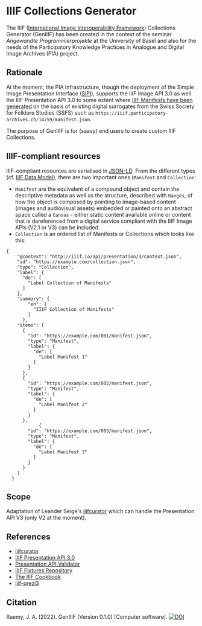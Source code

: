 # IIIF Collections Generator
The IIIF ([International Image Interoperability Framework](https://iiif.io/)) Collections Generator (GenIIIF) has been created in the context of the seminar _Angewandte Programmierprojekte_ at the University of Basel and also for the needs of the Participatory Knowledge Practices in Analogue and Digital Image Archives (PIA) project.

## Rationale
At the moment, the PIA infrastructure, though the deployment of the Simple Image Presentation Interface ([SIPI](https://sipi.io/)), supports the IIIF Image API 3.0 as well the IIIF Presentation API 3.0 to some extent where [IIIF Manifests have been generated](https://github.com/Participatory-Image-Archives/pia-iiif-manifest-host) on the basis of existing digital surrogates from the Swiss Society for Folklore Studies (SSFS) such as `https://iiif.participatory-archives.ch/14759/manifest.json`. 

The purpose of GenIIIF is for (saavy) end users to create custom IIIF Collections.

## IIIF-compliant resources
IIIF-compliant resources are serialised in [JSON-LD](https://json-ld.org/). From the different types (cf. [IIIF Data Model](https://iiif.io/api/assets/images/data-model.png)), there are two important ones (`Manifest` and `Collection`: 

- `Manifest` are the equivalent of a compound object and contain the descriptive metadata as well as the structure, described with `Ranges`, of how the object is composed by pointing to image-based content (images and audiovisual assets) embedded or painted onto an abstract space called a `Canvas` - either static content available online or content that is dereferenced from a digital service compliant with the IIIF Image APIs (V2.1 or V3) can be included.
- `Collection` is an ordered list of Manifests or Collections which looks like this: 

```
{
    "@context": "http://iiif.io/api/presentation/3/context.json",
    "id": "https://example.com/collection.json",
    "type": "Collection",
    "label": {
      "de": [
        "Label Collection of Manifests"
      ]
    },
    "summary": {
        "en": [
          "IIIF Collection of Manifests"
        ]
      },
    "items": [
      {
        "id": "https://example.com/001/manifest.json",
        "type": "Manifest",
        "label": {
          "de": [
            "Label Manifest 1"
          ]
        }
      },
      {
        "id": "https://example.com/002/manifest.json",
        "type": "Manifest",
        "label": {
          "de": [
            "Label Manifest 2"
          ]
        }
      },
            {
        "id": "https://example.com/003/manifest.json",
        "type": "Manifest",
        "label": {
          "de": [
            "Label Manifest 3"
          ]
        }
      }
    ]
  }
```

## Scope
Adaptation of Leander Seige's [iiifcurator](https://github.com/leanderseige/iiifcurator) which can handle the Presentation API V3 (only V2 at the moment).

## References
- [iiifcurator](https://github.com/leanderseige/iiifcurator)
- [IIIF Presentation API 3.0](https://iiif.io/api/presentation/3.0/)
- [Presentation API Validator](https://presentation-validator.iiif.io/)
- [IIIF Fixtures Repository](https://fixtures.iiif.io/)
- [The IIIF Cookbook](https://iiif.io/api/cookbook/)
- [iiif-prezi3](https://github.com/iiif-prezi/iiif-prezi3)

## Citation
Raemy, J. A. (2022). GenIIIF (Version 0.1.0) [Computer software]. [![DOI](https://zenodo.org/badge/461769496.svg)](https://zenodo.org/badge/latestdoi/461769496)

